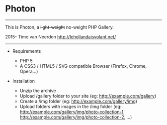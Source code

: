 # Photon 

---

This is Photon, a ~~light-weight~~ no-weight PHP Gallery.

2015- Timo van Neerden http://lehollandaisvolant.net/

---

- Requirements
  * PHP 5
  * A CSS3 / HTML5 / SVG compatible Browser (Firefox, Chrome, Opera…)

- Installation
  * Unzip the archive
  * Upload /gallery folder to your site (eg: http://example.com/gallery)
  * Create a /img folder (eg: http://example.com/gallery/img)
  * Upload folders with images in the /img folder (eg: http://example.com/gallery/img/photo-collection-1, http://example.com/gallery/img/photo-collection-2, …)

